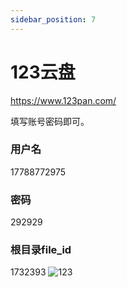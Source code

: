 ```yaml
---
sidebar_position: 7
---
```


# 123云盘
https://www.123pan.com/

填写账号密码即可。

### 用户名
17788772975
### 密码
292929
### 根目录file_id
1732393
![123](https://store.heytapimage.com/cdo-portal/feedback/202111/24/69d5659d67337108505af5411358c0b9.png)
